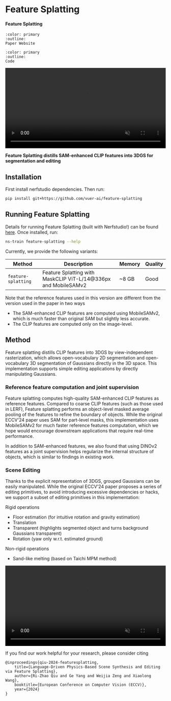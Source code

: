 # Feature Splatting

<h4>Feature Splatting</h4>

```{button-link} https://feature-splatting.github.io/
:color: primary
:outline:
Paper Website
```

```{button-link} https://github.com/vuer-ai/feature-splatting/
:color: primary
:outline:
Code
```

<video id="teaser" muted autoplay playsinline loop controls width="100%">
    <source id="mp4" src="https://feature-splatting.github.io/resources/basic_ns_demo_feature_only.mp4" type="video/mp4">
</video>

**Feature Splatting distills SAM-enhanced CLIP features into 3DGS for segmentation and editing**

## Installation

First install nerfstudio dependencies. Then run:

```bash
pip install git+https://github.com/vuer-ai/feature-splatting
```

## Running Feature Splatting

Details for running Feature Splatting (built with Nerfstudio!) can be found [here](https://github.com/vuer-ai/feature-splatting).
Once installed, run:

```bash
ns-train feature-splatting --help
```

Currently, we provide the following variants:

| Method              | Description                                                     | Memory | Quality |
| -----------         | -----------------------------------------------                 | ------ | ------- |
| `feature-splatting` | Feature Splatting with MaskCLIP ViT-L/14@336px and MobileSAMv2  | ~8 GB  | Good    |

Note that the reference features used in this version are different from the version used in the paper in two ways

- The SAM-enhanced CLIP features are computed using MobileSAMv2, which is much faster than original SAM but slightly less accurate.
- The CLIP features are computed only on the image-level.

## Method

Feature splatting distills CLIP features into 3DGS by view-independent rasterization, which allows open-vocabulary 2D segmentation and open-vocabulary 3D segmentation of Gaussians directly in the 3D space. This implementation supports simple editing applications by directly manipulating Gaussians.

### Reference feature computation and joint supervision

Feature splatting computes high-quality SAM-enhanced CLIP features as reference features. Compared to coarse CLIP features (such as those used in LERF), Feature splatting performs an object-level masked average pooling of the features to refine the boundary of objects. While the original ECCV'24 paper uses SAM for part-level masks, this implementation uses MobileSAMv2 for much faster reference features computation, which we hope would encourage downstream applications that require real-time performance.

In addition to SAM-enhanced features, we also found that using DINOv2 features as a joint supervision helps regularize the internal structure of objects, which is similar to findings in existing work.

### Scene Editing

Thanks to the explicit representation of 3DGS, grouped Gaussians can be easily manipulated. While the original ECCV'24 paper proposes a series of editing primitives, to avoid introducing excessive dependencies or hacks, we support a subset of editing primitives in this implementation:

Rigid operations
- Floor estimation (for intuitive rotation and gravity estimation)
- Translation
- Transparent (highlights segmented object and turns background Gaussians transparent)
- Rotation (yaw only w.r.t. estimated ground)

Non-rigid operations
- Sand-like melting (based on Taichi MPM method)

<video id="teaser" muted autoplay playsinline loop controls width="100%">
    <source id="mp4" src="https://feature-splatting.github.io/resources/ns_editing_compressed.mp4" type="video/mp4">
</video>

If you find our work helpful for your research, please consider citing

```none
@inproceedings{qiu-2024-featuresplatting,
    title={Language-Driven Physics-Based Scene Synthesis and Editing via Feature Splatting},
    author={Ri-Zhao Qiu and Ge Yang and Weijia Zeng and Xiaolong Wang},
    booktitle={European Conference on Computer Vision (ECCV)},
    year={2024}
}
```
